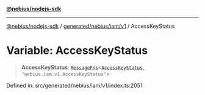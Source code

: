 [**@nebius/nodejs-sdk**](../../../../../README.md)

***

[@nebius/nodejs-sdk](../../../../../README.md) / [generated/nebius/iam/v1](../README.md) / AccessKeyStatus

# Variable: AccessKeyStatus

> **AccessKeyStatus**: [`MessageFns`](../../../../../runtime/protos/core/interfaces/MessageFns.md)\<[`AccessKeyStatus`](../interfaces/AccessKeyStatus.md), `"nebius.iam.v1.AccessKeyStatus"`\>

Defined in: src/generated/nebius/iam/v1/index.ts:2051
